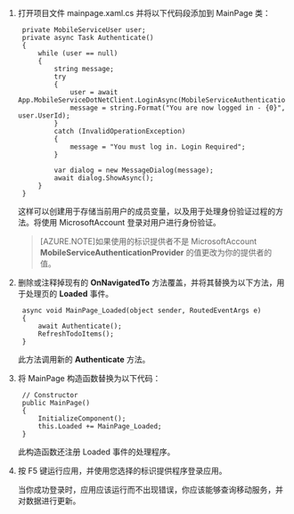 1. 打开项目文件 mainpage.xaml.cs 并将以下代码段添加到 MainPage 类：
	
        private MobileServiceUser user;
        private async Task Authenticate()
        {
            while (user == null)
            {
                string message;
                try
                {
                    user = await App.MobileServiceDotNetClient.LoginAsync(MobileServiceAuthenticationProvider.MicrosoftAccount);
                    message = string.Format("You are now logged in - {0}", user.UserId);
                }
                catch (InvalidOperationException)
                {
                    message = "You must log in. Login Required";
                }

                var dialog = new MessageDialog(message);
                await dialog.ShowAsync();
            }
        }

    这样可以创建用于存储当前用户的成员变量，以及用于处理身份验证过程的方法。将使用 MicrosoftAccount 登录对用户进行身份验证。

    >[AZURE.NOTE]如果使用的标识提供者不是 MicrosoftAccount **MobileServiceAuthenticationProvider** 的值更改为你的提供者的值。<strong></strong></p></div>

2. 删除或注释掉现有的 **OnNavigatedTo** 方法覆盖，并将其替换为以下方法，用于处理页的 **Loaded** 事件。 

        async void MainPage_Loaded(object sender, RoutedEventArgs e)
        {
            await Authenticate();
            RefreshTodoItems();
        }

   	此方法调用新的 **Authenticate** 方法。 

3. 将 MainPage 构造函数替换为以下代码：

        // Constructor
        public MainPage()
        {
            InitializeComponent();
            this.Loaded += MainPage_Loaded;
        }

   	此构造函数还注册 Loaded 事件的处理程序。
		
4. 按 F5 键运行应用，并使用您选择的标识提供程序登录应用。 

   	当你成功登录时，应用应该运行而不出现错误，你应该能够查询移动服务，并对数据进行更新。

<!---HONumber=Mooncake_0321_2016-->